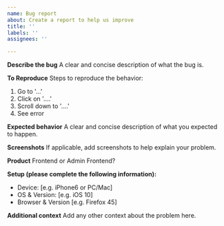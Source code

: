 ```yaml
---
name: Bug report
about: Create a report to help us improve
title: ''
labels: ''
assignees: ''

---
```


**Describe the bug**
A clear and concise description of what the bug is.

**To Reproduce**
Steps to reproduce the behavior:
1. Go to '...'
2. Click on '....'
3. Scroll down to '....'
4. See error

**Expected behavior**
A clear and concise description of what you expected to happen.

**Screenshots**
If applicable, add screenshots to help explain your problem.

**Product**
Frontend or Admin Frontend?

**Setup (please complete the following information):**
 - Device: [e.g. iPhone6 or PC/Mac]
 - OS & Version: [e.g. iOS 10]
 - Browser & Version [e.g. Firefox 45]

**Additional context**
Add any other context about the problem here.
